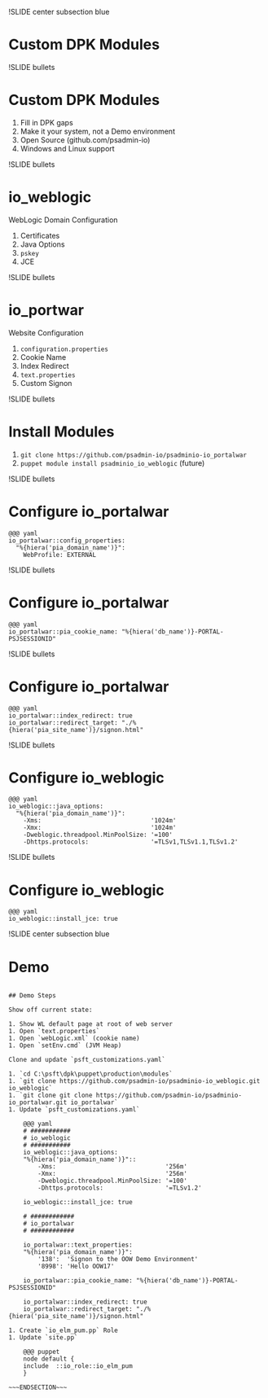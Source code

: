 !SLIDE center subsection blue

# Custom DPK Modules

!SLIDE bullets

# Custom DPK Modules

1. Fill in DPK gaps
1. Make it your system, not a Demo environment
1. Open Source (github.com/psadmin-io)
1. Windows and Linux support

!SLIDE bullets

# io_weblogic

WebLogic Domain Configuration

1. Certificates
1. Java Options
1. `pskey`
1. JCE

!SLIDE bullets

# io_portwar

Website Configuration

1. `configuration.properties`
1. Cookie Name
1. Index Redirect
1. `text.properties`
1. Custom Signon

!SLIDE bullets

# Install Modules

1. `git clone https://github.com/psadmin-io/psadminio-io_portalwar`
1. `puppet module install psadminio_io_weblogic` (future)

!SLIDE bullets

# Configure io_portalwar

    @@@ yaml
    io_portalwar::config_properties:
      "%{hiera('pia_domain_name')}":
        WebProfile: EXTERNAL

!SLIDE bullets

# Configure io_portalwar

    @@@ yaml
    io_portalwar::pia_cookie_name: "%{hiera('db_name')}-PORTAL-PSJSESSIONID"

!SLIDE bullets

# Configure io_portalwar

    @@@ yaml
    io_portalwar::index_redirect: true
    io_portalwar::redirect_target: "./%{hiera('pia_site_name')}/signon.html"

!SLIDE bullets

# Configure io_weblogic

    @@@ yaml
    io_weblogic::java_options:
      "%{hiera('pia_domain_name')}":
        -Xms:                              '1024m'
        -Xmx:                              '1024m'
        -Dweblogic.threadpool.MinPoolSize: '=100'
        -Dhttps.protocols:                 '=TLSv1,TLSv1.1,TLSv1.2'

!SLIDE bullets

# Configure io_weblogic

    @@@ yaml
    io_weblogic::install_jce: true

!SLIDE center subsection blue

# Demo

~~~SECTION:notes~~~

## Demo Steps

Show off current state:

1. Show WL default page at root of web server
1. Open `text.properties`
1. Open `webLogic.xml` (cookie name)
1. Open `setEnv.cmd` (JVM Heap)

Clone and update `psft_customizations.yaml`

1. `cd C:\psft\dpk\puppet\production\modules`
1. `git clone https://github.com/psadmin-io/psadminio-io_weblogic.git io_weblogic`
1. `git clone git clone https://github.com/psadmin-io/psadminio-io_portalwar.git io_portalwar`
1. Update `psft_customizations.yaml`
 
    @@@ yaml
    # ###########
    # io_weblogic
    # ###########
    io_weblogic::java_options:
    "%{hiera('pia_domain_name')}"::
        -Xms:                              '256m'
        -Xmx:                              '256m'
        -Dweblogic.threadpool.MinPoolSize: '=100'
        -Dhttps.protocols:                 '=TLSv1.2'

    io_weblogic::install_jce: true

    # ############
    # io_portalwar
    # ############

    io_portalwar::text_properties:
    "%{hiera('pia_domain_name')}":
        '138':  'Signon to the OOW Demo Environment'
        '8998': 'Hello OOW17'

    io_portalwar::pia_cookie_name: "%{hiera('db_name')}-PORTAL-PSJSESSIONID"

    io_portalwar::index_redirect: true
    io_portalwar::redirect_target: "./%{hiera('pia_site_name')}/signon.html"

1. Create `io_elm_pum.pp` Role
1. Update `site.pp`

    @@@ puppet
    node default {
    include  ::io_role::io_elm_pum
    }

~~~ENDSECTION~~~